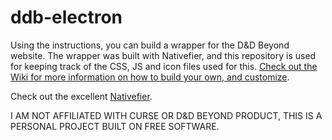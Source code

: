 # ddb-electron
Using the instructions, you can build a wrapper for the D&amp;D Beyond website. The wrapper was built with Nativefier, and this repository is used for keeping track of the CSS, JS and icon files used for this. [Check out the Wiki for more information on how to build your own, and customize](https://github.com/plutoneld/ddb-electron/wiki).

Check out the excellent [Nativefier](https://github.com/jiahaog/nativefier).

I AM NOT AFFILIATED WITH CURSE OR D&amp;D BEYOND PRODUCT, THIS IS A PERSONAL PROJECT BUILT ON FREE SOFTWARE.
